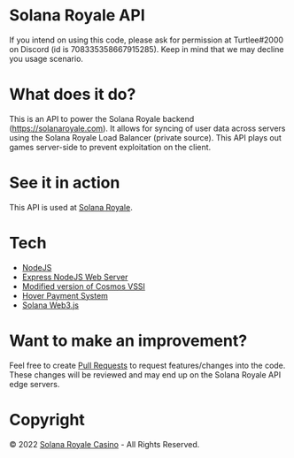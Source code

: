 
# Solana Royale API
If you intend on using this code, please ask for permission at Turtlee#2000 on Discord (id is 708335358667915285). Keep in mind that we may decline you usage scenario.

# What does it do?
This is an API to power the Solana Royale backend (https://solanaroyale.com). It allows for syncing of user data across servers using the Solana Royale Load Balancer (private source). This API plays out games server-side to prevent exploitation on the client.

# See it in action
This API is used at [Solana Royale](https://www.solanaroyale.com/).

# Tech
 - [NodeJS](https://nodejs.org/)
 - [Express NodeJS Web Server](https://expressjs.com/)
 - [Modified version of Cosmos VSSI](https://cosmos-softwares.com/)
 - [Hover Payment System](https://hovermint.com/)
 - [Solana Web3.js](https://www.npmjs.com/package/@solana/web3.js/)

# Want to make an improvement?
Feel free to create [Pull Requests](https://github.com/VihangaTheTurtle-School/SolanaRoyaleAPI/pulls/) to request features/changes into the code. These changes will be reviewed and may end up on the Solana Royale API edge servers.

# Copyright
© 2022 [Solana Royale Casino](https://www.solanaroyale.com/) - All Rights Reserved.
